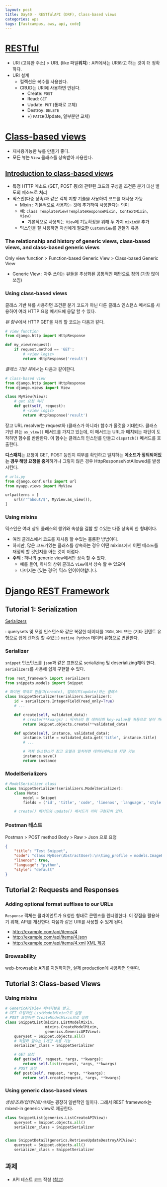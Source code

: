 ```yaml
---
layout: post
title: Day40 - RESTfulAPI (DRF), Class-based views
categories: wps
tags: [fastcampus, aws, api, code]
---
```


# [RESTful](http://blog.remotty.com/blog/2014/01/28/lets-study-rest/)

- URI (고유한 주소) > URL (like 파일**위치**) : API에서는 URI라고 하는 것이 더 정확하다.
- URI 설계
  - 컬렉션은 복수를 사용한다.
  - CRUD는 URI에 사용하면 안된다.
    - Create: `POST`
    - Read: `GET`
    - Update: `PUT` (통째로 교체)
    - Destroy: `DELETE`
    - +) `PATCH`(Update, 일부분만 교체)



# [Class-based views](https://docs.djangoproject.com/en/1.10/topics/class-based-views/)

- 재사용가능한 뷰를 만들기 좋다.
- 모든 뷰는 `View` 클래스를 상속받아 사용한다.

## [Introduction to class-based views](https://docs.djangoproject.com/en/1.10/topics/class-based-views/intro/)

- 특정 HTTP 메소드 (GET, POST 등)와 관련된 코드의 구성을 조건문 분기 대신 별도의 메소드로 처리
- 믹스인(다중 상속)과 같은 객체 지향 기술을 사용하여 코드를 재사용 가능
  - Mixin : 기본적으로 사용하는 것에 추가하여 사용한다는 의미
  - 예: `class TemplateView(TemplateResponseMixin, ContextMixin, View)`
    - 기본적으로 사용되는 `View`에 기능확장을 위해 두 가지 `mixin`을 추가
  - 믹스인을 잘 사용하면 자신에게 필요한 `CustomView`를 만들기 유용

### The relationship and history of generic views, class-based views, and class-based generic views

Only view function > Function-based Generic View > Class-based Generic View

- Generic View : 자주 쓰이는 뷰들을 추상화된 공통적인 패턴으로 정의 (가장 많이 쓰임)

### Using class-based views

클래스 기반 뷰를 사용하면 조건뮨 분기 코드가 아닌 다른 클래스 인스턴스 메서드를 사용하여 여러 HTTP 요청 메서드에 응답 할 수 있다.

*뷰 함수*에서 HTTP GET을 처리 할 코드는 다음과 같다.

```python
# view function
from django.http import HttpResponse

def my_view(request):
    if request.method == 'GET':
        # <view logic>
        return HttpResponse('result')
```

*클래스 기반 뷰*에서는 다음과 같이한다.

```python
# class-based view
from django.http import HttpResponse
from django.views import View

class MyView(View):
	# get 요청 처리
    def get(self, request):
        # <view logic>
        return HttpResponse('result')
```

장고 URL resolver는 request와 (클래스가 아니라) 함수가 올것을 기대한다. 클래스 기반 뷰는 `as_view()` 메서드를 가지고 있는데, 이 메서드는 URL과 매치되는 패턴이 도착하면 함수를 반환한다. 이 함수는 클래스의 인스턴를 만들고 `dispatch()` 메서드를 호출한다.

**디스패치**는 요청이 GET, POST 등인지 여부를 확인하고 일치하는 **메소드가 정의되어있는 경우 해당 요청을 중계**하거나 그렇지 않은 경우 HttpResponseNotAllowed를 발생시킨다.

```python
# urls.py
from django.conf.urls import url
from myapp.views import MyView

urlpatterns = [
    url(r'^about/$', MyView.as_view()),
]
```



### Using mixins

믹스인은 여러 상위 클래스의 행위와 속성을 결합 할 수있는 다중 상속의 한 형태이다.

- 여러 클래스에서 코드를 재사용 할 수있는 훌륭한 방법이다.
- 하지만, 많은 코드가있는 클래스를 상속하는 경우 어떤 mixins에서 어떤 메소드를 재정의 할 것인지를 아는 것이 어렵다.
- **주의** : 하나의 generic view에서만 상속 할 수 있다.
  - 예를  들어, 하나의 상위 클래스 `View`에서 상속 할 수 있으며
  - 나머지는 (있는 경우) 믹스 인이어야합니다.

# [Django REST Framework](http://www.django-rest-framework.org/tutorial/1-serialization/#tutorial-1-serialization)

## Tutorial 1: Serialization

[Serializers](http://www.django-rest-framework.org/api-guide/serializers/#saving-instances)

: querysets 및 모델 인스턴스와 같은 복잡한 데이터를 `JSON`, `XML` 또는 (기타 컨텐트 유형으로 쉽게 렌더링 할 수있는) `native Python` 데이터 유형으로 변환한다.

### Serializer

`snippet` 인스턴스를 `json`과 같은 표현으로 serializing 및 deserializing해야 한다. `serializers`를 사용해 쉽게 구현할 수 있다.

```python
from rest_framework import serializers
from snippets.models import Snippet

# 파이썬 객체로 만들고(create), 업데이트(update)하는 클래스
class SnippetSerializer(serializers.Serializer):
    id = serializers.IntegerField(read_only=True)
    # ...

    def create(self, validated_data):
        # create(**kwargs) : 딕셔너리 형 데이터의 key-value를 자동으로 넣어 처리
        return Snippet.objects.create(**validated_data)

    def update(self, instance, validated_data):
        instance.title = validated_data.get('title', instance.title)
        # ...

        # 객체 인스턴스가 장고 모델과 일치하면 데이터베이스에 저장 가능
        instance.save()
        return instance
```

### ModelSerializers

```python
# ModelSerializer class
class SnippetSerializer(serializers.ModelSerializer):
    class Meta:
        model = Snippet
        fields = ('id', 'title', 'code', 'linenos', 'language', 'style')

    # create() 메서드와 update() 메서드가 이미 구현되어 있다.
```



### Postman 테스트

Postman > POST method Body > Raw > Json 으로 요청

```json
{
	"title": "Test Snippet",
	"code": "class MyUser(AbstractUser):\n\timg_profile = models.ImageField(upload_to='user', blank=True)",
	"linenos": true,
	"language": "python",
	"style": "default"
}
```



## Tutorial 2: Requests and Responses

### Adding optional format suffixes to our URLs

`Response` 객체는 클라이언트가 요청한 형태로 콘텐츠를 렌터링한다. 이 장점을 활용하기 위해, API를 개선한다. 다음과 같은 URI를 사용할 수 있게 된다.

- http://example.com/api/items/4
- http://example.com/api/items/4.json
- http://example.com/api/items/4.xml [XML 제공](http://www.django-rest-framework.org/api-guide/renderers/#xml)

### Browsability

web-browsable API를 지원하지만, 실제 production에 사용하면 안된다.



## Tutorial 3: Class-based Views

### Using mixins

```python
# GenericAPIView 제너릭뷰로 받고,
# GET 요청이면 ListModelMixin으로 실행
# POST 요청이면 CreateModelMixin으로 실행
class SnippetList(mixins.ListModelMixin,
                  mixins.CreateModelMixin,
                  generics.GenericAPIView):
    queryset = Snippet.objects.all()
    # 직렬화 함수는 1개만 사용 가능
    serializer_class = SnippetSerializer

    # GET 요청
    def get(self, request, *args, **kwargs):
        return self.list(request, *args, **kwargs)
    # POST 요청
    def post(self, request, *args, **kwargs):
        return self.create(request, *args, **kwargs)
```

### Using generic class-based views

*생성/조회/업데이트/삭제*는 굉장히 일반적인 일이다. 그래서 REST framework는 mixed-in generic view로 제공한다.

```python
class SnippetList(generics.ListCreateAPIView):
    queryset = Snippet.objects.all()
    serializer_class = SnippetSerializer


class SnippetDetail(generics.RetrieveUpdateDestroyAPIView):
    queryset = Snippet.objects.all()
    serializer_class = SnippetSerializer
```

## 과제
- API 테스트 코드 작성 ([참고](http://www.django-rest-framework.org/api-guide/testing/#test-cases))
